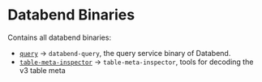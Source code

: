 # Databend Binaries

Contains all databend binaries:

- [`query`](./query/) -> `databend-query`, the query service binary of Databend.
- [`table-meta-inspector`](./tool/table_meta_inspector.rs) -> `table-meta-inspector`, tools for decoding the v3 table meta 
